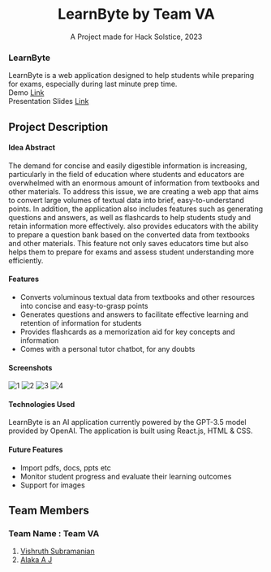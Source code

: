 # **<div align="center">LearnByte by Team VA</div>**  
<div align="center">A Project made for Hack Solstice, 2023</div>

### LearnByte
LearnByte is a web application designed to help students while preparing for exams, especially during last minute prep time.    
Demo [Link](https://youtu.be/0ejyU9_C29k)  
Presentation Slides [Link](https://docs.google.com/presentation/d/1J9-4HGBeVmqBfhFqZGkLymPSExDSgV6GzrNWbifw3rM/edit?usp=sharing)

## Project Description

#### **Idea Abstract**
The demand for concise and easily digestible information is increasing, particularly in the field of education where students and educators are overwhelmed with an enormous amount of information from textbooks and other materials. To address this issue, we are creating a web app that aims to convert large volumes of textual data into brief, easy-to-understand points. In addition, the application also includes features such as generating questions and answers, as well as flashcards to help students study and retain information more effectively. also provides educators with the ability to prepare a question bank based on the converted data from textbooks and other materials. This feature not only saves educators time but also helps them to prepare for exams and assess student understanding more efficiently.

#### **Features**
- Converts voluminous textual data from textbooks and other resources into concise and easy-to-grasp points
- Generates questions and answers to facilitate effective learning and retention of information for students
- Provides flashcards as a memorization aid for key concepts and information
- Comes with a personal tutor chatbot, for any doubts

#### **Screenshots**

![1](https://user-images.githubusercontent.com/55310756/235335990-183e0c09-ce81-4642-904e-ecd13df19db4.png)
![2](https://user-images.githubusercontent.com/55310756/235335993-b0cae944-185f-4ace-82a4-c0a706eb7af5.png)
![3](https://user-images.githubusercontent.com/55310756/235335994-31ecb2e0-c173-4caa-bb52-ad0f7b67d9f2.png)
![4](https://user-images.githubusercontent.com/55310756/235335997-5f69572d-8e2c-4913-9847-f8c6f490cfcd.png)

#### **Technologies Used**
LearnByte is an AI application currently powered by the GPT-3.5 model provided by OpenAI. The application is built using React.js, HTML & CSS.   


#### **Future Features**
- Import pdfs, docs, ppts etc
- Monitor student progress and evaluate their learning outcomes
- Support for images

## Team Members
### **Team Name** : Team VA
1. [Vishruth Subramanian](https://github.com/Vishruth-S)
2. [Alaka A J](https://github.com/alaka03aj)
